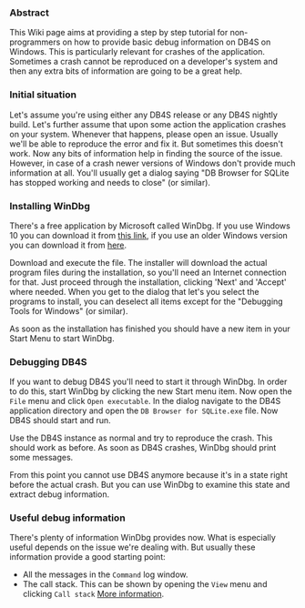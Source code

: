 ### Abstract

This Wiki page aims at providing a step by step tutorial for non-programmers on how to provide basic debug information on DB4S on Windows. This is particularly relevant for crashes of the application. Sometimes a crash cannot be reproduced on a developer's system and then any extra bits of information are going to be a great help.

### Initial situation

Let's assume you're using either any DB4S release or any DB4S nightly build. Let's further assume that upon some action the application crashes on your system. Whenever that happens, please open an issue. Usually we'll be able to reproduce the error and fix it. But sometimes this doesn't work. Now any bits of information help in finding the source of the issue. However, in case of a crash newer versions of Windows don't provide much information at all. You'll usually get a dialog saying "DB Browser for SQLite has stopped working and needs to close" (or similar).

### Installing WinDbg

There's a free application by Microsoft called WinDbg. If you use Windows 10 you can download it from [this link](https://developer.microsoft.com/en-us/windows/hardware/download-windbg), if you use an older Windows version you can download it from [here](https://developer.microsoft.com/en-us/windows/hardware/windows-driver-kit).

Download and execute the file. The installer will download the actual program files during the installation, so you'll need an Internet connection for that. Just proceed through the installation, clicking 'Next' and 'Accept' where needed. When you get to the dialog that let's you select the programs to install, you can deselect all items except for the "Debugging Tools for Windows" (or similar).

As soon as the installation has finished you should have a new item in your Start Menu to start WinDbg.

### Debugging DB4S

If you want to debug DB4S you'll need to start it through WinDbg. In order to do this, start WinDbg by clicking the new Start menu item. Now open the ```File``` menu and click ```Open executable```. In the dialog navigate to the DB4S application directory and open the ```DB Browser for SQLite.exe``` file. Now DB4S should start and run.

Use the DB4S instance as normal and try to reproduce the crash. This should work as before. As soon as DB4S crashes, WinDbg should print some messages.

From this point you cannot use DB4S anymore because it's in a state right before the actual crash. But you can use WinDbg to examine this state and extract debug information.

### Useful debug information

There's plenty of information WinDbg provides now. What is especially useful depends on the issue we're dealing with. But usually these information provide a good starting point:

* All the messages in the ```Command``` log window.
* The call stack. This can be shown by opening the ```View``` menu and clicking ```Call stack``` [More information](https://docs.microsoft.com/en-us/windows-hardware/drivers/debugger/calls-window).